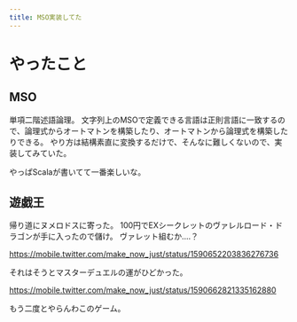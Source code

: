 ```yaml
---
title: MSO実装してた
---
```


# やったこと

## MSO

単項二階述語論理。
文字列上のMSOで定義できる言語は正則言語に一致するので、論理式からオートマトンを構築したり、オートマトンから論理式を構築したりできる。
やり方は結構素直に変換するだけで、そんなに難しくないので、実装してみていた。

やっぱScalaが書いてて一番楽しいな。

## 遊戯王

帰り道にヌメロドスに寄った。
100円でEXシークレットのヴァレルロード・ドラゴンが手に入ったので儲け。
ヴァレット組むか‥‥？

<https://mobile.twitter.com/make_now_just/status/1590652203836276736>

それはそうとマスターデュエルの運がひどかった。

<https://mobile.twitter.com/make_now_just/status/1590662821335162880>

もう二度とやらんわこのゲーム。
